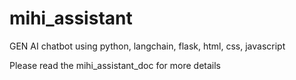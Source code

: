 # mihi_assistant
GEN AI chatbot using python, langchain, flask, html, css, javascript


Please read the mihi_assistant_doc for more details
